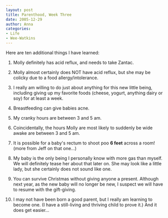```yaml
---
layout: post
title: Parenthood, Week Three
date: 2005-12-29
author: Anna
categories:
- Life
- Wee-Watkins
---
```


Here are ten additional things I have learned:

1. Molly definitely has acid reflux, and needs to take Zantac.

2. Molly almost certainly does NOT have acid reflux, but she may be colicky due to a food allergy/intolerance.

3. I really am willing to do just about anything for this new little being, including giving up my favorite foods (cheese, yogurt, anything dairy or soy) for at least a week.

4. Breastfeeding can give babies acne.

5. My cranky hours are between 3 and 5 am.

6. Coincidentally, the hours Molly are most likely to suddenly be wide awake are between 3 and 5 am.

7. It is possible for a baby's rectum to shoot poo <b>6 feet</b> across a room! (more from Jeff on that one...)

8. My baby is the only being I personally know with more gas than myself. We will definitely tease her about that later on. She may look like a little lady, but she certainly does not sound like one.

9. You can survive Christmas without giving anyone a present. Although next year, as the new baby will no longer be new, I suspect we will have to resume with the gift-giving.

10. I may not have been born a good parent, but I really am learning to become one. (I have a still-living and thriving child to prove it.) And it does get easier...